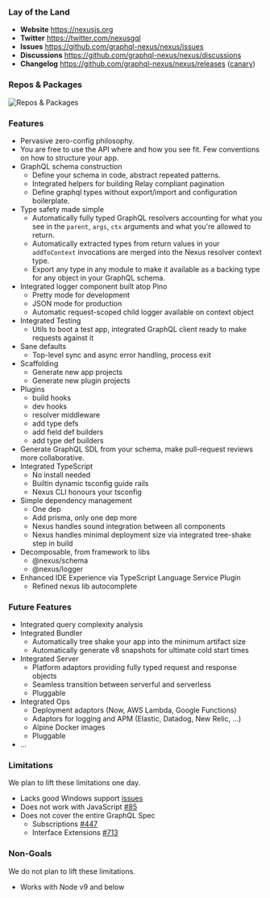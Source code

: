 ### Lay of the Land

- **Website** https://nexusjs.org
- **Twitter** https://twitter.com/nexusgql
- **Issues** https://github.com/graphql-nexus/nexus/issues
- **Discussions** https://github.com/graphql-nexus/nexus/discussions
- **Changelog** https://github.com/graphql-nexus/nexus/releases ([canary](https://github.com/graphql-nexus/nexus/releases/tag/next))

### Repos & Packages

<div class="Row WideM">

![Repos & Packages](https://dsc.cloud/661643/repos-and-packages.png)

</div>

### Features

- Pervasive zero-config philosophy.
- You are free to use the API where and how you see fit. Few conventions on how to structure your app.
- GraphQL schema construction
  - Define your schema in code, abstract repeated patterns.
  - Integrated helpers for building Relay compliant pagination
  - Define graphql types without export/import and configuration boilerplate.
- Type safety made simple
  - Automatically fully typed GraphQL resolvers accounting for what you see in the `parent`, `args`, `ctx` arguments and what you're allowed to return.
  - Automatically extracted types from return values in your `addToContext` invocations are merged into the Nexus resolver context type.
  - Export any type in any module to make it available as a backing type for any object in your GraphQL schema.
- Integrated logger component built atop Pino
  - Pretty mode for development
  - JSON mode for production
  - Automatic request-scoped child logger available on context object
- Integrated Testing
  - Utils to boot a test app, integrated GraphQL client ready to make requests against it
- Sane defaults
  - Top-level sync and async error handling, process exit
- Scaffolding
  - Generate new app projects
  - Generate new plugin projects
- Plugins
  - build hooks
  - dev hooks
  - resolver middleware
  - add type defs
  - add field def builders
  - add type def builders
- Generate GraphQL SDL from your schema, make pull-request reviews more collaborative.
- Integrated TypeScript
  - No install needed
  - Builtin dynamic tsconfig guide rails
  - Nexus CLI honours your tsconfig
- Simple dependency management
  - One dep
  - Add prisma, only one dep more
  - Nexus handles sound integration between all components
  - Nexus handles minimal deployment size via integrated tree-shake step in build
- Decomposable, from framework to libs
  - @nexus/schema
  - @nexus/logger
- Enhanced IDE Experience via TypeScript Language Service Plugin
  - Refined nexus lib autocomplete

### Future Features

- Integrated query complexity analysis
- Integrated Bundler
  - Automatically tree shake your app into the minimum artifact size
  - Automatically generate v8 snapshots for ultimate cold start times
- Integrated Server
  - Platform adaptors providing fully typed request and response objects
  - Seamless transition between serverful and serverless
  - Pluggable
- Integrated Ops
  - Deployment adaptors (Now, AWS Lambda, Google Functions)
  - Adaptors for logging and APM (Elastic, Datadog, New Relic, ...)
  - Alpine Docker images
  - Pluggable
- ...

### Limitations

We plan to lift these limitations one day.

- Lacks good Windows support [issues](https://github.com/graphql-nexus/nexus/labels/platform%2Fwindows)
- Does not work with JavaScript [#85](https://github.com/graphql-nexus/nexus/issues/85)
- Does not cover the entire GraphQL Spec
  - Subscriptions [#447](https://github.com/graphql-nexus/nexus/issues/447)
  - Interface Extensions [#713](https://github.com/graphql-nexus/nexus/issues/713)

### Non-Goals

We do not plan to lift these limitations.

- Works with Node v9 and below
